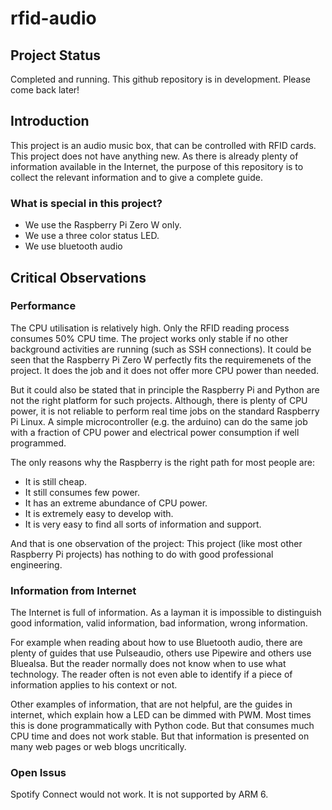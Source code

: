 # rfid-audio

## Project Status
Completed and running. This github repository is in development. Please come back later!

## Introduction
This project is an audio music box, that can be controlled with RFID cards. This project does not have anything new. As there is already plenty of information available in the Internet, the purpose of this repository is to collect the relevant information and to give a complete guide.

### What is special in this project?
* We use the Raspberry Pi Zero W only.
* We use a three color status LED.
* We use bluetooth audio

## Critical Observations
### Performance
The CPU utilisation is relatively high. Only the RFID reading process consumes 50% CPU time. The project works only stable if no other background activities are running (such as SSH connections). It could be seen that the Raspberry Pi Zero W perfectly fits the requiremenets of the project. It does the job and it does not offer more CPU power than needed.

But it could also be stated that in principle the Raspberry Pi and Python are not the right platform for such projects. Although, there is plenty of CPU power, it is not reliable to perform real time jobs on the standard Raspberry Pi Linux. A simple microcontroller (e.g. the arduino) can do the same job with a fraction of CPU power and electrical power consumption if well programmed.

The only reasons why the Raspberry is the right path for most people are:

* It is still cheap.
* It still consumes few power.
* It has an extreme abundance of CPU power.
* It is extremely easy to develop with.
* It is very easy to find all sorts of information and support.

And that is one observation of the project: This project (like most other Raspberry Pi projects) has nothing to do with good professional engineering.

### Information from Internet
The Internet is full of information. As a layman it is impossible to distinguish good information, valid information, bad information, wrong information.

For example when reading about how to use Bluetooth audio, there are plenty of guides that use Pulseaudio, others use Pipewire and others use Bluealsa. But the reader normally does not know when to use what technology. The reader often is not even able to identify if a piece of information applies to his context or not.

Other examples of information, that are not helpful, are the guides in internet, which explain how a LED can be dimmed with PWM. Most times this is done programmatically with Python code. But that consumes much CPU time and does not work stable. But that information is presented on many web pages or web blogs uncritically.

### Open Issus
Spotify Connect would not work. It is not supported by ARM 6.
